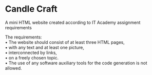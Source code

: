 # Candle Craft
A mini HTML website created according to IT Academy assignment requirements

The requirements:\
•	The website should consist of at least three HTML pages,  
•	with any text and at least one picture,  
•	interconnected by links,  
•	on a freely chosen topic.  
•	The use of any software auxiliary tools for the code generation is not allowed.
